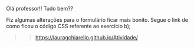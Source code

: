 Olá professor!! Tudo bem?? 

Fiz algumas alterações para o formulário ficar mais bonito.
Segue o link de como ficou o código CSS referente ao exercício b);

>> https://lauragchiarello.github.io/Atividade/
